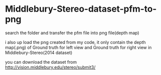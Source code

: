 # Middlebury-Stereo-dataset-pfm-to-png

search the folder and transfer the pfm file into png file(depth map)

i also up load the png created from my code, it only contain the depth map(.png) of Ground truth for left view and Ground truth for right view in Middlebury-Stereo(2014 dataset)

you can download the dataset from http://vision.middlebury.edu/stereo/submit3/

